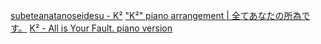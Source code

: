 [subeteanatanoseidesu - K²](https://www.youtube.com/watch?v=hVLwitk9dc4)
["K²" piano arrangement | 全てあなたの所為です。](https://www.youtube.com/watch?v=yB3rzVdryMY)
[K² - All is Your Fault. piano version](https://www.youtube.com/watch?v=p99SRCYH4ZY)
